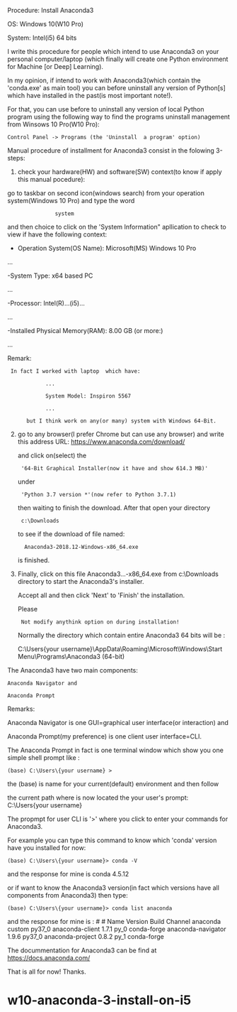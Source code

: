 Procedure: Install Anaconda3 

OS: Windows 10(W10 Pro)

System: Intel(i5) 64 bits



I write this procedure for people which intend to use Anaconda3 on your personal computer/laptop
(which finally will create one Python environment for Machine [or Deep] Learning).

In my opinion, if intend to work with Anaconda3(which contain the 'conda.exe' as main tool) you can before 
uninstall any version of Python[s] which have installed in the past(is most important note!).

For that, you can use before to uninstall any version of local Python program using the following way to find 
the programs uninstall management from Winsows 10 Pro(W10 Pro):

    Control Panel -> Programs (the 'Uninstall  a program' option)

Manual procedure of installment for Anaconda3 consist in the folowing 3-steps:

1) check your hardware(HW) and software(SW) context(to know if apply this manual pocedure):

  go to taskbar on second icon(windows search) from your operation system(Windows 10 Pro) and type the word 
  
  				   system
   
  and then choice to click on the 'System Information" apllication to check to view if have the following context:
 
  - Operation System(OS Name):   Microsoft(MS) Windows 10 Pro
  
  ...
  
  -System Type: x64 based PC
  
  ...
  
  -Processor:                    Intel(R)...(i5)...
  
  ...
  
  -Installed Physical Memory(RAM):  8.00 GB            (or more:)
  
  ...
  
  
  Remark:
  
  	 In fact I worked with laptop  which have:
  
				...
				
				System Model: Inspiron 5567
				
				...
				
          but I think work on any(or many) system with Windows 64-Bit.
		  
2) go to any browser(I prefer Chrome but can use any browser) and write this address URL:
         https://www.anaconda.com/download/
	 
   and click on(select) the
   
   		'64-Bit Graphical Installer(now it have and show 614.3 MB)'
	
   under 
   
   		'Python 3.7 version *'(now refer to Python 3.7.1)
	
   then waiting to finish the download.
   After that  open your directory 
   
        c:\Downloads
	
   to see if the download of file named:
   
         Anaconda3-2018.12-Windows-x86_64.exe
	 
   is finished.
	
3) Finally, click on this file 
		Anaconda3...-x86_64.exe 
   from 
   		c:\Downloads 
   directory to start the Anaconda3's installer.
   
   Accept all and then click 'Next' to 'Finish' the installation.
   
   Please 
   
   		Not modify anythink option on during installation!
		
		
   Normally the directory which contain entire Anaconda3 64 bits will be :
   
      C:\Users\{your username}\AppData\Roaming\Microsoft\Windows\Start Menu\Programs\Anaconda3 (64-bit)

The Anaconda3 have two main components:

    Anaconda Navigator and
    
    Anaconda Prompt

Remarks:

Anaconda Navigator is one GUI=graphical user interface(or interaction) and 

Anaconda Prompt(my preference) is one client user interface=CLI.


The Anaconda Prompt in fact is one terminal window which show you one simple shell prompt like :

    (base) C:\Users\{your username} > 
    
the (base) is name for your current(default) environment and then follow

the current path where is now located the your user's prompt:
    C:\Users\{your username}
    
 The propmpt for user CLI is '>' where you click to enter your commands for Anaconda3.
 
 
 For example you can type this command to know which 'conda' version have you installed for now:
 
    (base) C:\Users\{your username}> conda -V
    
 and the response for mine is 
                                     conda 4.5.12
				    
 or if want to know the Anaconda3 version(in fact which versions have all components from Anaconda3) then type:
 
    (base) C:\Users\{your username}> conda list anaconda
 and the response for mine is :
	                                #
					# Name                    Version                   Build  Channel
					anaconda                  custom                   py37_0
					anaconda-client           1.7.1                      py_0    conda-forge
					anaconda-navigator        1.9.6                    py37_0
					anaconda-project          0.8.2                      py_1    conda-forge
	
The docummentation for Anaconda3 can be find at
  https://docs.anaconda.com/

  
  That is all for now!
  Thanks.
  
  # w10-anaconda-3-install-on-i5 
